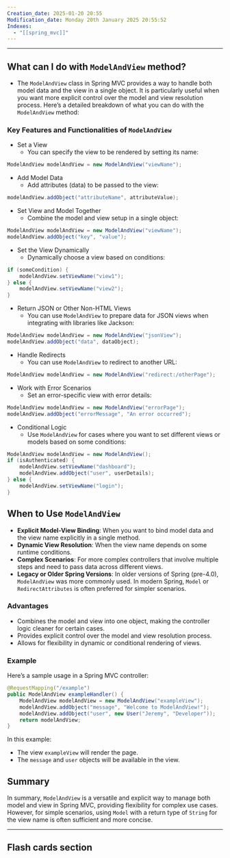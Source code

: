 ```yaml
---
Creation_date: 2025-01-20 20:55
Modification_date: Monday 20th January 2025 20:55:52
Indexes:
  - "[[spring_mvc]]"
---
```

----
## What can I do with `ModelAndView` method?
- The `ModelAndView` class in Spring MVC provides a way to handle both model data and the view in a single object. It is particularly useful when you want more explicit control over the model and view resolution process. Here’s a detailed breakdown of what you can do with the `ModelAndView` method:

### Key Features and Functionalities of `ModelAndView`
- Set a View
	- You can specify the view to be rendered by setting its name:
```java
ModelAndView modelAndView = new ModelAndView("viewName");
```
- Add Model Data
	- Add attributes (data) to be passed to the view:
```java
modelAndView.addObject("attributeName", attributeValue);
```
- Set View and Model Together
	- Combine the model and view setup in a single object:
```java
ModelAndView modelAndView = new ModelAndView("viewName");
modelAndView.addObject("key", "value");
```
- Set the View Dynamically
	- Dynamically choose a view based on conditions:
```java
if (someCondition) {
    modelAndView.setViewName("view1");
} else {
    modelAndView.setViewName("view2");
}
```
- Return JSON or Other Non-HTML Views
	- You can use `ModelAndView` to prepare data for JSON views when integrating with libraries like Jackson:
```java
ModelAndView modelAndView = new ModelAndView("jsonView");
modelAndView.addObject("data", dataObject);
```
- Handle Redirects
	- You can use `ModelAndView` to redirect to another URL:
```java
ModelAndView modelAndView = new ModelAndView("redirect:/otherPage");
```
- Work with Error Scenarios
	- Set an error-specific view with error details:
```java
ModelAndView modelAndView = new ModelAndView("errorPage");
modelAndView.addObject("errorMessage", "An error occurred");
```
- Conditional Logic
	- Use `ModelAndView` for cases where you want to set different views or models based on some conditions:
```java
ModelAndView modelAndView = new ModelAndView();
if (isAuthenticated) {
    modelAndView.setViewName("dashboard");
    modelAndView.addObject("user", userDetails);
} else {
    modelAndView.setViewName("login");
}
```

## When to Use `ModelAndView`
- **Explicit Model-View Binding**: When you want to bind model data and the view name explicitly in a single method.
- **Dynamic View Resolution**: When the view name depends on some runtime conditions.
- **Complex Scenarios**: For more complex controllers that involve multiple steps and need to pass data across different views.
- **Legacy or Older Spring Versions**: In older versions of Spring (pre-4.0), `ModelAndView` was more commonly used. In modern Spring, `Model` or `RedirectAttributes` is often preferred for simpler scenarios.

### Advantages
- Combines the model and view into one object, making the controller logic cleaner for certain cases.
- Provides explicit control over the model and view resolution process.
- Allows for flexibility in dynamic or conditional rendering of views.

### Example
Here’s a sample usage in a Spring MVC controller:

```java
@RequestMapping("/example")
public ModelAndView exampleHandler() {
    ModelAndView modelAndView = new ModelAndView("exampleView");
    modelAndView.addObject("message", "Welcome to ModelAndView!");
    modelAndView.addObject("user", new User("Jeremy", "Developer"));
    return modelAndView;
}
```
In this example:
- The view `exampleView` will render the page.
- The `message` and `user` objects will be available in the view.

## Summary
In summary, `ModelAndView` is a versatile and explicit way to manage both model and view in Spring MVC, providing flexibility for complex use cases. However, for simple scenarios, using `Model` with a return type of `String` for the view name is often sufficient and more concise.





---
## Flash cards section
